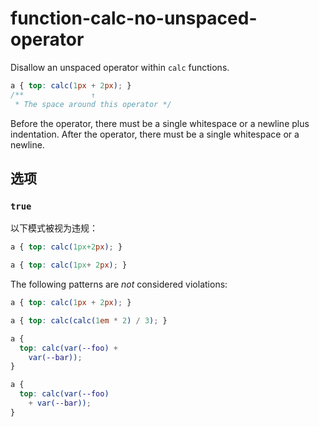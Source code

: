 # function-calc-no-unspaced-operator

Disallow an unspaced operator within `calc` functions.

```css
a { top: calc(1px + 2px); }
/**               ↑
 * The space around this operator */
```

Before the operator, there must be a single whitespace or a newline plus indentation. After the operator, there must be a single whitespace or a newline.

## 选项

### `true`

以下模式被视为违规：

```css
a { top: calc(1px+2px); }
```

```css
a { top: calc(1px+ 2px); }
```

The following patterns are *not* considered violations:

```css
a { top: calc(1px + 2px); }
```

```css
a { top: calc(calc(1em * 2) / 3); }
```

```css
a {
  top: calc(var(--foo) +
    var(--bar));
}
```

```css
a {
  top: calc(var(--foo)
    + var(--bar));
}
```
